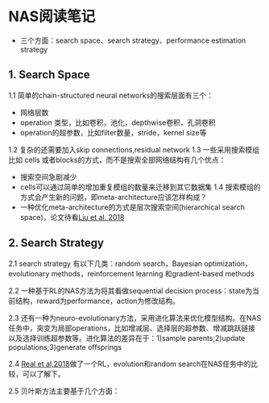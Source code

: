 # NAS阅读笔记
- 三个方面：search space、search strategy、performance estimation strategy

## 1. Search Space
1.1 简单的chain-structured neural networks的搜索层面有三个：
  - 网络层数
  - operation 类型，比如卷积，池化，depthwise卷积，孔洞卷积
  - operation的超参数，比如filter数量，stride，kernel size等

1.2 复杂的还需要加入skip connections,residual network
1.3 一些采用搜索模组比如 cells 或者blocks的方式，而不是搜索全部网络结构有几个优点：
  + 搜索空间急剧减少
  + cells可以通过简单的增加重复模组的数量来迁移到其它数据集
1.4 搜索模组的方式会产生新的问题，即meta-architecture应该怎样构成？
  + 一种优化meta-architecture的方式是层次搜索空间(hierarchical search space)，论文待看[Liu et al. 2018](??)
  
## 2. Search Strategy
2.1 search strategy 有以下几类：random search，Bayesian optimization，evolutionary methods，reinforcement learning
和gradient-based methods

2.2 一种基于RL的NAS方法为将其看做sequential decision process：state为当前结构，reward为performance，action为修改结构。

2.3 还有一种为neuro-evolutionary方法，采用进化算法来优化模型结构。在NAS任务中，突变为局部operations，比如增减层、选择层的超参数、增减跳跃链接
以及选择训练超参数等。进化算法的差异在于：1)sample parents;2)update populations;3)generate offsprings

2.4 [Real et al,2018]()做了一个RL，evolution和random search在NAS任务中的比较，可以了解下。

2.5 贝叶斯方法主要基于几个方面：
